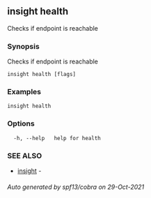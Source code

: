 ## insight health

Checks if endpoint is reachable

### Synopsis

Checks if endpoint is reachable

```
insight health [flags]
```

### Examples

```
insight health
```

### Options

```
  -h, --help   help for health
```

### SEE ALSO

* [insight](insight.md)	 -

###### Auto generated by spf13/cobra on 29-Oct-2021
